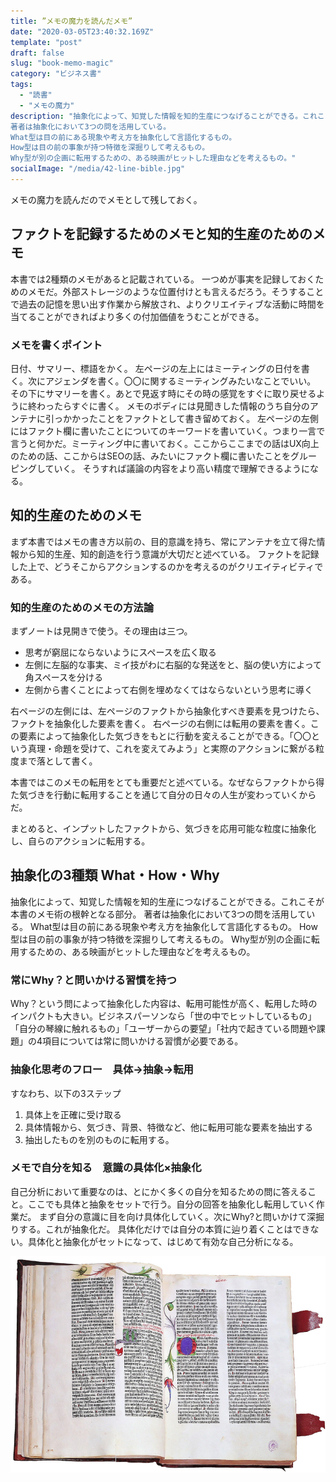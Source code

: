 ```yaml
---
title: ”メモの魔力を読んだメモ”
date: "2020-03-05T23:40:32.169Z"
template: "post"
draft: false
slug: "book-memo-magic"
category: "ビジネス書"
tags:
  - "読書"
  - "メモの魔力"
description: "抽象化によって、知覚した情報を知的生産につなげることができる。これこそが本書のメモ術の根幹となる部分。
著者は抽象化において3つの問を活用している。
What型は目の前にある現象や考え方を抽象化して言語化するもの。
How型は目の前の事象が持つ特徴を深掘りして考えるもの。
Why型が別の企画に転用するための、ある映画がヒットした理由などを考えるもの。"
socialImage: "/media/42-line-bible.jpg"
---
```


メモの魔力を読んだのでメモとして残しておく。

## ファクトを記録するためのメモと知的生産のためのメモ
本書では2種類のメモがあると記載されている。
一つめが事実を記録しておくためのメモだ。外部ストレージのような位置付けとも言えるだろう。そうすることで過去の記憶を思い出す作業から解放され、よりクリエイティブな活動に時間を当てることができればより多くの付加価値をうむことができる。

### メモを書くポイント
日付、サマリー、標語をかく。
左ページの左上にはミーティングの日付を書く。次にアジェンダを書く。〇〇に関するミーティングみたいなことでいい。
その下にサマリーを書く。あとで見返す時にその時の感覚をすぐに取り戻せるように終わったらすぐに書く。
メモのボディには見聞きした情報のうち自分のアンテナに引っかかったことをファクトとして書き留めておく。
左ページの左側にはファクト欄に書いたことについてのキーワードを書いていく。つまり一言で言うと何かだ。ミーティング中に書いておく。ここからここまでの話はUX向上のための話、ここからはSEOの話、みたいにファクト欄に書いたことをグルーピングしていく。
そうすれば議論の内容をより高い精度で理解できるようになる。

## 知的生産のためのメモ
まず本書ではメモの書き方以前の、目的意識を持ち、常にアンテナを立て得た情報から知的生産、知的創造を行う意識が大切だと述べている。
ファクトを記録した上で、どうそこからアクションするのかを考えるのがクリエイティビティである。

### 知的生産のためのメモの方法論
まずノートは見開きで使う。その理由は三つ。
- 思考が窮屈にならないようにスペースを広く取る
- 左側に左脳的な事実、ミイ技がわに右脳的な発送をと、脳の使い方によって角スペースを分ける
- 左側から書くことによって右側を埋めなくてはならないという思考に導く

右ページの左側には、左ページのファクトから抽象化すべき要素を見つけたら、ファクトを抽象化した要素を書く。
右ページの右側には転用の要素を書く。この要素によって抽象化した気づきをもとに行動を変えることができる。「〇〇という真理・命題を受けて、これを変えてみよう」と実際のアクションに繋がる粒度まで落として書く。

本書ではこのメモの転用をとても重要だと述べている。なぜならファクトから得た気づきを行動に転用することを通じて自分の日々の人生が変わっていくからだ。

まとめると、インプットしたファクトから、気づきを応用可能な粒度に抽象化し、自らのアクションに転用する。

## 抽象化の3種類 What・How・Why
抽象化によって、知覚した情報を知的生産につなげることができる。これこそが本書のメモ術の根幹となる部分。
著者は抽象化において3つの問を活用している。
What型は目の前にある現象や考え方を抽象化して言語化するもの。
How型は目の前の事象が持つ特徴を深掘りして考えるもの。
Why型が別の企画に転用するための、ある映画がヒットした理由などを考えるもの。

### 常にWhy？と問いかける習慣を持つ
Why？という問によって抽象化した内容は、転用可能性が高く、転用した時のインパクトも大きい。ビジネスパーソンなら「世の中でヒットしているもの」「自分の琴線に触れるもの」「ユーザーからの要望」「社内で起きている問題や課題」の4項目については常に問いかける習慣が必要である。

### 抽象化思考のフロー　具体→抽象→転用
すなわち、以下の3ステップ
1. 具体上を正確に受け取る
2. 具体情報から、気づき、背景、特徴など、他に転用可能な要素を抽出する
3. 抽出したものを別のものに転用する。

### メモで自分を知る　意識の具体化×抽象化
自己分析において重要なのは、とにかく多くの自分を知るための問に答えること。ここでも具体と抽象をセットで行う。自分の回答を抽象化し転用していく作業だ。
まず自分の意識に目を向け具体化していく。次にWhy?と問いかけて深掘りする。これが抽象化だ。
具体化だけでは自分の本質に辿り着くことはできない。具体化と抽象化がセットになって、はじめて有効な自己分析になる。

![42-line-bible.jpg](/media/42-line-bible.jpg)
